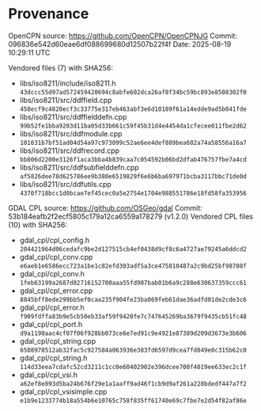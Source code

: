 # Provenance

OpenCPN source: https://github.com/OpenCPN/OpenCPNJG
Commit: 096836e542d60eae6df088699680d12507b22f4f
Date: 2025-08-19 10:29:11 UTC

Vendored files (7) with SHA256:
- libs/iso8211/include/iso8211.h `43dccc55d97ad572459420694c8abfe602dca26af8f34bc59bc893e8508302f0`
- libs/iso8211/src/ddffield.cpp `458ecf9c4820ecf3c33775e317eb463abf3e6d10189f61a14edde9ad5b041fde`
- libs/iso8211/src/ddffielddefn.cpp `99b52fe1bba9203d11ba05d33b661c59f45b31d4e4454da1cfecee011fbe2d62`
- libs/iso8211/src/ddfmodule.cpp `101031b7bf51ad04d54a97c973099c52ae6ee4def889bea602a74a58556a16a7`
- libs/iso8211/src/ddfrecord.cpp `bb806d2200e3126f1aca3bba4b839caa7c054592b06bd2dfab476757fbe7a4cd`
- libs/iso8211/src/ddfsubfielddefn.cpp `af5826dee78d625786ee9b380e6519829f6e6b6ba697971bcba3117bbc71de0d`
- libs/iso8211/src/ddfutils.cpp `4370f718bcc1d0bcae7ef45cec0a5e2754e1704e988551786e18fd58fa353956`

GDAL CPL source: https://github.com/OSGeo/gdal
Commit: 53b184eafb2f2ecf5805c179a12ca6559a178279 (v1.2.0)
Vendored CPL files (10) with SHA256:
- gdal_cpl/cpl_config.h `204421964d06cedafc9be2d127515cb4ef0438d9cf8c6a4727ae79245a6ddcd2`
- gdal_cpl/cpl_conv.cpp `e6aeb1e6586ecc723a1be1c82efd303adf5a3ce475810487a2c9bd25bf98708f`
- gdal_cpl/cpl_conv.h `1feb63199a2687d02716152700aaa55fd907bab01b6a9c288e630637359ccc61`
- gdal_cpl/cpl_error.cpp `8845bff8ede299bb5ef0caa235f904fe23ba069feb61dae36adfd01de2cde3c6`
- gdal_cpl/cpl_error.h `f909fdffa83b9e5cb50eb33af59f9420fe7c747645269ba3679f9435cb51fc48`
- gdal_cpl/cpl_port.h `d9a1190aac4cf07f06f928bb073ce6e7ed91c9e4921e87389d209d3673e3b606`
- gdal_cpl/cpl_string.cpp `6508978512ab32fac5c927584a063936e383fd6597d9cea7fd049e0c315b62c0`
- gdal_cpl/cpl_string.h `114d33eea7cdafc52cd3211c1cc0e60402902e396dcee700f4019ee633ec2c1f`
- gdal_cpl/cpl_vsi.h `a62ef8e893d5ba24b676f29e1a1aaff9ad46f1cb9d9af261a228bdedf447a7f2`
- gdal_cpl/cpl_vsisimple.cpp `e1b9e1233774b18a554b6e10765c758f835ff61740e69c7fbe7e2d54f82af86e`

